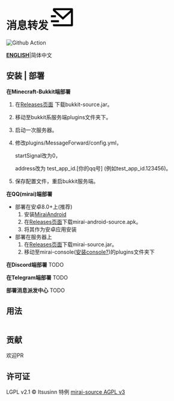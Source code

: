 # 消息转发 ![Icon](img/mail-send-line.svg)

![Github Action](https://github.com/itsusinn/message-forward/workflows/build/badge.svg)

**[ENGLISH](README.md)**|简体中文

## 安装 | 部署

**在Minecraft-Bukkit端部署**

1. 在[Releases页面](./releases) 下载bukkit-source.jar。

2. 移动至bukkit系服务端plugins文件夹下。

3. 启动一次服务器。

4. 修改plugins/MessageForward/config.yml，

   startSignal改为0，

   address改为 test_app_id.[你的qq号] (例如test_app_id.123456)。
5. 保存配置文件，重启bukkit服务端。
   

**在QQ(mirai)端部署**
- 部署在安卓8.0+上(推荐)
  1. 安装[MiraiAndroid](https://github.com/mzdluo123/MiraiAndroid)
  2. 在[Releases页面](releases)下载mirai-android-source.apk。
  3. 将其作为安卓应用安装
- 部署在服务器上
  1. 在[Releases页面](releases)下载mirai-source.jar。
  2. 移动至mirai-console([安装console?](https://github.com/iTXTech/mirai-console-loader))的plugins文件夹下

**在Discord端部署**
TODO

**在Telegram端部署**
TODO

**部署消息派发中心**
TODO

## 用法

```

```

## 贡献

欢迎PR

## 许可证

LGPL v2.1 © Itsusinn
特例 [mirai-source AGPL v3](./message-source/mirai-source)
